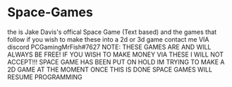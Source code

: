 # Space-Games
the is Jake Davis's offical Space Game (Text based) and the games that follow
if you wish to make these into a 2d or 3d game contact me VIA discord PCGamingMrFish#7627
NOTE: THESE GAMES ARE AND WILL ALWAYS BE FREE! IF YOU WISH TO MAKE MONEY VIA THESE I WILL NOT ACCEPT!!!
SPACE GAME HAS BEEN PUT ON HOLD IM TRYING TO MAKE A 2D GAME AT THE MOMENT ONCE THIS IS DONE SPACE GAMES WILL RESUME PROGRAMMING
